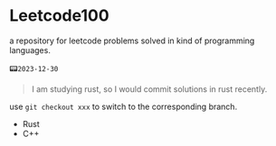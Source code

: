 # Leetcode100 
a repository for leetcode problems solved in kind of programming languages. 


📟`2023-12-30` 
> I am studying rust, so I would commit solutions in rust recently.


use `git checkout xxx` to switch to the corresponding branch.

- Rust
- C++



